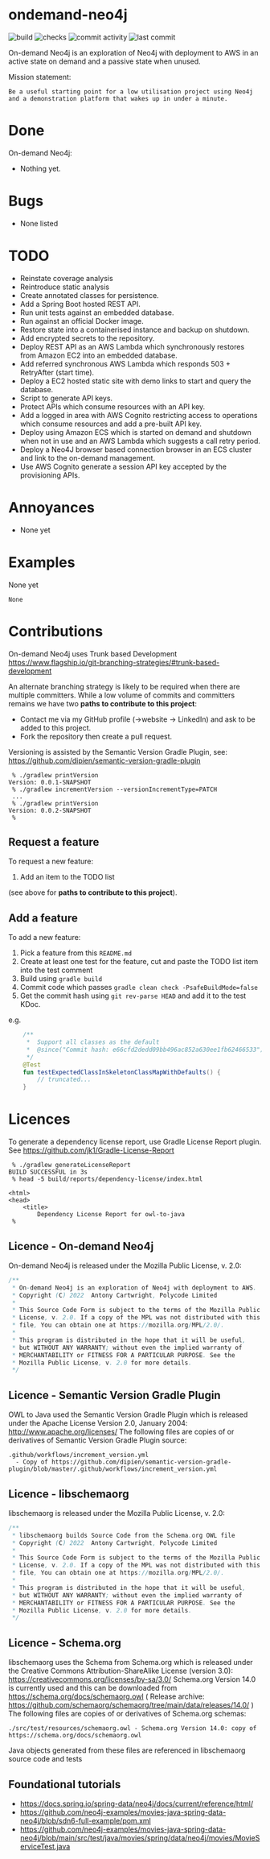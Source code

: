 # ondemand-neo4j
![build](https://github.com/antonycc/ondemand-neo4j/workflows/Build/badge.svg?branch=main)
![checks](https://github.com/antonycc/ondemand-neo4j/workflows/Quality%20report/badge.svg?branch=main)
![commit activity](https://img.shields.io/github/commit-activity/m/antonycc/ondemand-neo4j)
![last commit](https://img.shields.io/github/last-commit/antonycc/ondemand-neo4j)

On-demand Neo4j is an exploration of Neo4j with deployment to AWS in an active state on demand and a passive state when unused.

Mission statement:
```text
Be a useful starting point for a low utilisation project using Neo4j and a demonstration platform that wakes up in under a minute.
```

# Done

On-demand Neo4j:
* Nothing yet.

# Bugs

* None listed

# TODO

* Reinstate coverage analysis
* Reintroduce static analysis
* Create annotated classes for persistence.
* Add a Spring Boot hosted REST API.
* Run unit tests against an embedded database.
* Run against an official Docker image.
* Restore state into a containerised instance and backup on shutdown.
* Add encrypted secrets to the repository.
* Deploy REST API as an AWS Lambda which synchronously restores from Amazon EC2 into an embedded database.
* Add referred synchronous AWS Lambda which responds 503 + RetryAfter (start time).
* Deploy a EC2 hosted static site with demo links to start and query the database.
* Script to generate API keys.
* Protect APIs which consume resources with an API key.
* Add a logged in area with AWS Cognito restricting access to operations which consume resources and add a pre-built API key.
* Deploy using Amazon ECS which is started on demand and shutdown when not in use and an AWS Lambda which suggests a call retry period.
* Deploy a Neo4J browser based connection browser in an ECS cluster and link to the on-demand management.
* Use AWS Cognito generate a session API key accepted by the provisioning APIs.

# Annoyances

* None yet

# Examples

None yet
```text
None
```

# Contributions

On-demand Neo4j uses Trunk based Development https://www.flagship.io/git-branching-strategies/#trunk-based-development

An alternate branching strategy is likely to be required when there are multiple committers. While a low volume of
commits and committers remains we have two **paths to contribute to this project**:
* Contact me via my GitHub profile (->website -> LinkedIn) and ask to be added to this project.
* Fork the repository then create a pull request.

Versioning is assisted by the Semantic Version Gradle Plugin, 
see: https://github.com/dipien/semantic-version-gradle-plugin
```shell
 % ./gradlew printVersion                                 
Version: 0.0.1-SNAPSHOT
 % ./gradlew incrementVersion --versionIncrementType=PATCH
 ...
 % ./gradlew printVersion                                 
Version: 0.0.2-SNAPSHOT
 % 
```

## Request a feature

To request a new feature:
1. Add an item to the TODO list

(see above for **paths to contribute to this project**).

## Add a feature

To add a new feature:
1. Pick a feature from this `README.md`
2. Create at least one test for the feature, cut and paste the TODO list item into the test comment
3. Build using `gradle build`
4. Commit code which passes `gradle clean check -PsafeBuildMode=false`
5. Get the commit hash using `git rev-parse HEAD` and add it to the test KDoc.

e.g.
```kotlin
    /**
     *  Support all classes as the default
     *  @since("Commit hash: e66cfd2dedd09bb496ac852a630ee1fb62466533")
     */
    @Test
    fun testExpectedClassInSkeletonClassMapWithDefaults() {
        // truncated...
    }
```



# Licences

To generate a dependency license report, use Gradle License Report plugin.
See https://github.com/jk1/Gradle-License-Report
```
 % ./gradlew generateLicenseReport
BUILD SUCCESSFUL in 3s
 % head -5 build/reports/dependency-license/index.html

<html>
<head>
    <title>
        Dependency License Report for owl-to-java
 % 
```

## Licence - On-demand Neo4j

On-demand Neo4j is released under the Mozilla Public License, v. 2.0:
```java
/**
 * On-demand Neo4j is an exploration of Neo4j with deployment to AWS.
 * Copyright (C) 2022  Antony Cartwright, Polycode Limited
 *
 * This Source Code Form is subject to the terms of the Mozilla Public
 * License, v. 2.0. If a copy of the MPL was not distributed with this
 * file, You can obtain one at https://mozilla.org/MPL/2.0/.
 *
 * This program is distributed in the hope that it will be useful,
 * but WITHOUT ANY WARRANTY; without even the implied warranty of
 * MERCHANTABILITY or FITNESS FOR A PARTICULAR PURPOSE. See the
 * Mozilla Public License, v. 2.0 for more details.
 */
```

## Licence - Semantic Version Gradle Plugin

OWL to Java used the Semantic Version Gradle Plugin which is released under the Apache License
Version 2.0, January 2004: http://www.apache.org/licenses/
The following files are copies of or derivatives of Semantic Version Gradle Plugin source:
```shell
.github/workflows/increment_version.yml
  - Copy of https://github.com/dipien/semantic-version-gradle-plugin/blob/master/.github/workflows/increment_version.yml
```

## Licence - libschemaorg

libschemaorg is released under the Mozilla Public License, v. 2.0:
```java
/**
 * libschemaorg builds Source Code from the Schema.org OWL file
 * Copyright (C) 2022  Antony Cartwright, Polycode Limited
 *
 * This Source Code Form is subject to the terms of the Mozilla Public
 * License, v. 2.0. If a copy of the MPL was not distributed with this
 * file, You can obtain one at https://mozilla.org/MPL/2.0/.
 *
 * This program is distributed in the hope that it will be useful,
 * but WITHOUT ANY WARRANTY; without even the implied warranty of
 * MERCHANTABILITY or FITNESS FOR A PARTICULAR PURPOSE. See the
 * Mozilla Public License, v. 2.0 for more details.
 */
```

## Licence - Schema.org

libschemaorg uses the Schema from Schema.org which is released under the Creative Commons Attribution-ShareAlike License (version 3.0): https://creativecommons.org/licenses/by-sa/3.0/
Schema.org Version 14.0 is currently used and this can be downloaded from https://schema.org/docs/schemaorg.owl
( Release archive: https://github.com/schemaorg/schemaorg/tree/main/data/releases/14.0/ )
The following files are copies of or derivatives of Schema.org schemas:
```shell
./src/test/resources/schemaorg.owl - Schema.org Version 14.0: copy of https://schema.org/docs/schemaorg.owl
```
Java objects generated from these files are referenced in libschemaorg source code and tests

## Foundational tutorials

* https://docs.spring.io/spring-data/neo4j/docs/current/reference/html/
* https://github.com/neo4j-examples/movies-java-spring-data-neo4j/blob/sdn6-full-example/pom.xml
* https://github.com/neo4j-examples/movies-java-spring-data-neo4j/blob/main/src/test/java/movies/spring/data/neo4j/movies/MovieServiceTest.java
